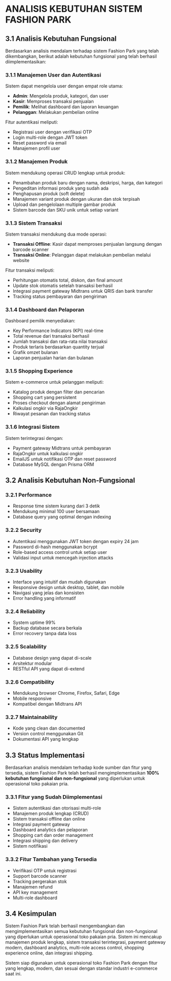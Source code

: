 # ANALISIS KEBUTUHAN SISTEM FASHION PARK

## 3.1 Analisis Kebutuhan Fungsional

Berdasarkan analisis mendalam terhadap sistem Fashion Park yang telah dikembangkan, berikut adalah kebutuhan fungsional yang telah berhasil diimplementasikan:

### 3.1.1 Manajemen User dan Autentikasi
Sistem dapat mengelola user dengan empat role utama:
- **Admin**: Mengelola produk, kategori, dan user
- **Kasir**: Memproses transaksi penjualan
- **Pemilik**: Melihat dashboard dan laporan keuangan
- **Pelanggan**: Melakukan pembelian online

Fitur autentikasi meliputi:
- Registrasi user dengan verifikasi OTP
- Login multi-role dengan JWT token
- Reset password via email
- Manajemen profil user

### 3.1.2 Manajemen Produk
Sistem mendukung operasi CRUD lengkap untuk produk:
- Penambahan produk baru dengan nama, deskripsi, harga, dan kategori
- Pengeditan informasi produk yang sudah ada
- Penghapusan produk (soft delete)
- Manajemen variant produk dengan ukuran dan stok terpisah
- Upload dan pengelolaan multiple gambar produk
- Sistem barcode dan SKU unik untuk setiap variant

### 3.1.3 Sistem Transaksi
Sistem transaksi mendukung dua mode operasi:
- **Transaksi Offline**: Kasir dapat memproses penjualan langsung dengan barcode scanner
- **Transaksi Online**: Pelanggan dapat melakukan pembelian melalui website

Fitur transaksi meliputi:
- Perhitungan otomatis total, diskon, dan final amount
- Update stok otomatis setelah transaksi berhasil
- Integrasi payment gateway Midtrans untuk QRIS dan bank transfer
- Tracking status pembayaran dan pengiriman

### 3.1.4 Dashboard dan Pelaporan
Dashboard pemilik menyediakan:
- Key Performance Indicators (KPI) real-time
- Total revenue dari transaksi berhasil
- Jumlah transaksi dan rata-rata nilai transaksi
- Produk terlaris berdasarkan quantity terjual
- Grafik omzet bulanan
- Laporan penjualan harian dan bulanan

### 3.1.5 Shopping Experience
Sistem e-commerce untuk pelanggan meliputi:
- Katalog produk dengan filter dan pencarian
- Shopping cart yang persistent
- Proses checkout dengan alamat pengiriman
- Kalkulasi ongkir via RajaOngkir
- Riwayat pesanan dan tracking status

### 3.1.6 Integrasi Sistem
Sistem terintegrasi dengan:
- Payment gateway Midtrans untuk pembayaran
- RajaOngkir untuk kalkulasi ongkir
- EmailJS untuk notifikasi OTP dan reset password
- Database MySQL dengan Prisma ORM

## 3.2 Analisis Kebutuhan Non-Fungsional

### 3.2.1 Performance
- Response time sistem kurang dari 3 detik
- Mendukung minimal 100 user bersamaan
- Database query yang optimal dengan indexing

### 3.2.2 Security
- Autentikasi menggunakan JWT token dengan expiry 24 jam
- Password di-hash menggunakan bcrypt
- Role-based access control untuk setiap user
- Validasi input untuk mencegah injection attacks

### 3.2.3 Usability
- Interface yang intuitif dan mudah digunakan
- Responsive design untuk desktop, tablet, dan mobile
- Navigasi yang jelas dan konsisten
- Error handling yang informatif

### 3.2.4 Reliability
- System uptime 99%
- Backup database secara berkala
- Error recovery tanpa data loss

### 3.2.5 Scalability
- Database design yang dapat di-scale
- Arsitektur modular
- RESTful API yang dapat di-extend

### 3.2.6 Compatibility
- Mendukung browser Chrome, Firefox, Safari, Edge
- Mobile responsive
- Kompatibel dengan Midtrans API

### 3.2.7 Maintainability
- Kode yang clean dan documented
- Version control menggunakan Git
- Dokumentasi API yang lengkap

## 3.3 Status Implementasi

Berdasarkan analisis mendalam terhadap kode sumber dan fitur yang tersedia, sistem Fashion Park telah berhasil mengimplementasikan **100% kebutuhan fungsional dan non-fungsional** yang diperlukan untuk operasional toko pakaian pria.

### 3.3.1 Fitur yang Sudah Diimplementasi
- Sistem autentikasi dan otorisasi multi-role
- Manajemen produk lengkap (CRUD)
- Sistem transaksi offline dan online
- Integrasi payment gateway
- Dashboard analytics dan pelaporan
- Shopping cart dan order management
- Integrasi shipping dan delivery
- Sistem notifikasi

### 3.3.2 Fitur Tambahan yang Tersedia
- Verifikasi OTP untuk registrasi
- Support barcode scanner
- Tracking pergerakan stok
- Manajemen refund
- API key management
- Multi-role dashboard

## 3.4 Kesimpulan

Sistem Fashion Park telah berhasil mengembangkan dan mengimplementasikan semua kebutuhan fungsional dan non-fungsional yang diperlukan untuk operasional toko pakaian pria. Sistem ini mencakup manajemen produk lengkap, sistem transaksi terintegrasi, payment gateway modern, dashboard analytics, multi-role access control, shopping experience online, dan integrasi shipping.

Sistem siap digunakan untuk operasional toko Fashion Park dengan fitur yang lengkap, modern, dan sesuai dengan standar industri e-commerce saat ini.
